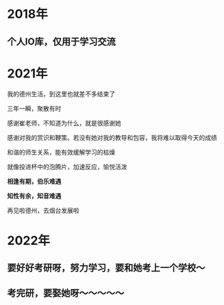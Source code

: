 # 2018年

## 个人IO库，仅用于学习交流

# 2021年

我的德州生活，到这里也就差不多结束了

三年一瞬，聚散有时

感谢崔老师，不知道为什么，就是很感谢她

感谢对我的赏识和鞭策。若没有她对我的教导和包容，我将难以取得今天的成绩

和谐的师生关系，能有效缓解学习的枯燥

就像投进杯中的泡腾片，加速反应，愉悦活泼

**相逢有期，伯乐难遇**

**知性有余，知音难遇**

再见啦德州，去烟台发展啦

# 2022年

## 要好好考研呀，努力学习，要和她考上一个学校～

## 考完研，要娶她呀～～～～～